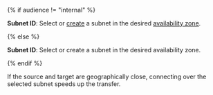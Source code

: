 {% if audience != "internal" %}

**Subnet ID**: Select or [create](../../../../../vpc/operations/subnet-create.md) a subnet in the desired [availability zone](../../../../../overview/concepts/geo-scope.md).

{% else %}

**Subnet ID**: Select or create a subnet in the desired availability zone.

{% endif %}

If the source and target are geographically close, connecting over the selected subnet speeds up the transfer.
